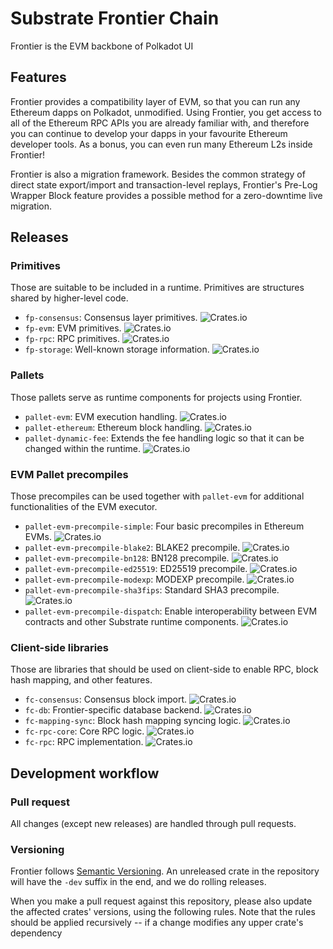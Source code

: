 # Substrate Frontier Chain

Frontier is the EVM backbone of Polkadot UI

## Features

Frontier provides a compatibility layer of EVM, so that you can run any Ethereum
dapps on Polkadot, unmodified. Using Frontier, you get access to all of the
Ethereum RPC APIs you are already familiar with, and therefore you can continue
to develop your dapps in your favourite Ethereum developer tools. As a bonus,
you can even run many Ethereum L2s inside Frontier!

Frontier is also a migration framework. Besides the common strategy of direct
state export/import and transaction-level replays, Frontier's Pre-Log Wrapper
Block feature provides a possible method for a zero-downtime live migration.

## Releases

### Primitives

Those are suitable to be included in a runtime. Primitives are structures shared
by higher-level code.

* `fp-consensus`: Consensus layer primitives.
![Crates.io](https://img.shields.io/crates/v/fp-consensus)
* `fp-evm`: EVM primitives. ![Crates.io](https://img.shields.io/crates/v/fp-evm)
* `fp-rpc`: RPC primitives. ![Crates.io](https://img.shields.io/crates/v/fp-rpc)
* `fp-storage`: Well-known storage information.
![Crates.io](https://img.shields.io/crates/v/fp-storage)

### Pallets

Those pallets serve as runtime components for projects using Frontier.
* `pallet-evm`: EVM execution handling. ![Crates.io](https://img.shields.io/crates/v/pallet-evm)
* `pallet-ethereum`: Ethereum block handling. ![Crates.io](https://img.shields.io/crates/v/pallet-ethereum)
* `pallet-dynamic-fee`: Extends the fee handling logic so that it can be changed within the runtime. ![Crates.io](https://img.shields.io/crates/v/pallet-dynamic-fee)

### EVM Pallet precompiles

Those precompiles can be used together with `pallet-evm` for additional
functionalities of the EVM executor.

* `pallet-evm-precompile-simple`: Four basic precompiles in Ethereum EVMs. ![Crates.io](https://img.shields.io/crates/v/pallet-evm-precompile-simple)
* `pallet-evm-precompile-blake2`:  BLAKE2 precompile. ![Crates.io](https://img.shields.io/crates/v/pallet-evm-precompile-blake2)
* `pallet-evm-precompile-bn128`: BN128 precompile. ![Crates.io](https://img.shields.io/crates/v/pallet-evm-precompile-bn128)
* `pallet-evm-precompile-ed25519`: ED25519 precompile. ![Crates.io](https://img.shields.io/crates/v/pallet-evm-precompile-ed25519)
* `pallet-evm-precompile-modexp`: MODEXP precompile.  ![Crates.io](https://img.shields.io/crates/v/pallet-evm-precompile-modexp)
* `pallet-evm-precompile-sha3fips`: Standard SHA3 precompile. ![Crates.io](https://img.shields.io/crates/v/pallet-evm-precompile-sha3fips)
* `pallet-evm-precompile-dispatch`: Enable interoperability between EVM contracts and other Substrate runtime components. ![Crates.io](https://img.shields.io/crates/v/pallet-evm-precompile-dispatch)

### Client-side libraries

Those are libraries that should be used on client-side to enable RPC, block hash
mapping, and other features.

* `fc-consensus`: Consensus block import. ![Crates.io](https://img.shields.io/crates/v/fc-consensus)
* `fc-db`: Frontier-specific database backend. ![Crates.io](https://img.shields.io/crates/v/fc-db)
* `fc-mapping-sync`: Block hash mapping syncing logic. ![Crates.io](https://img.shields.io/crates/v/fc-mapping-sync)
* `fc-rpc-core`: Core RPC logic.  ![Crates.io](https://img.shields.io/crates/v/fc-rpc-core)
* `fc-rpc`: RPC implementation.  ![Crates.io](https://img.shields.io/crates/v/fc-rpc)

## Development workflow

### Pull request

All changes (except new releases) are handled through pull requests.

### Versioning

Frontier follows [Semantic Versioning](https://semver.org/). An unreleased crate
in the repository will have the `-dev` suffix in the end, and we do rolling
releases.

When you make a pull request against this repository, please also update the
affected crates' versions, using the following rules. Note that the rules should
be applied recursively -- if a change modifies any upper crate's dependency
